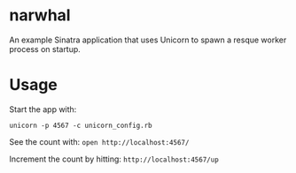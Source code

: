 narwhal
=======

An example Sinatra application that uses Unicorn to spawn a resque
worker process on startup.

Usage
=====

Start the app with:

```unicorn -p 4567 -c unicorn_config.rb```

See the count with: 
```open http://localhost:4567/```

Increment the count by hitting: ```http://localhost:4567/up```

